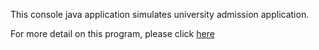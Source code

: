 This console java application simulates university admission application.

For more detail on this program, please click [here](http://machohan.com/projects/task_Java_project9.pdf)
